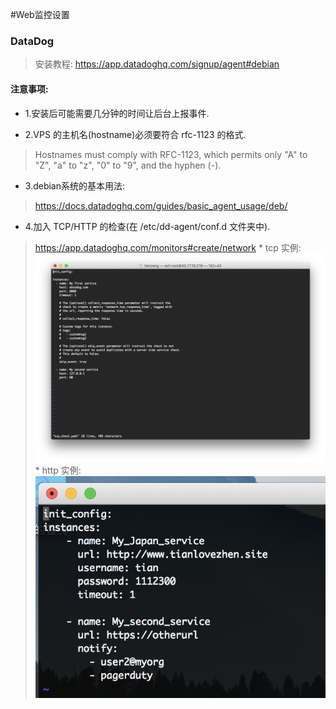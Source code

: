 #Web监控设置


### DataDog
>安装教程: https://app.datadoghq.com/signup/agent#debian

#### 注意事项:
* 1.安装后可能需要几分钟的时间让后台上报事件.

* 2.VPS 的主机名(hostname)必须要符合 rfc-1123 的格式.
>Hostnames must comply with RFC-1123, which permits only "A" to "Z", "a" to "z", "0" to "9", and the hyphen (-).

* 3.debian系统的基本用法:
>https://docs.datadoghq.com/guides/basic_agent_usage/deb/

* 4.加入 TCP/HTTP 的检查(在 /etc/dd-agent/conf.d 文件夹中).
>https://app.datadoghq.com/monitors#create/network
    * tcp 实例:
    ![](/assets/ScreenShot2017-12-21_14.35.05.png)
    * http 实例: 
    ![](/assets/ScreenShot2017-12-21_14.47.52.png)